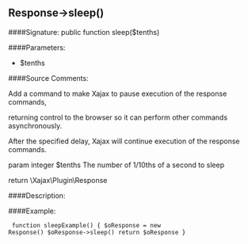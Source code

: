## Response->sleep()

####Signature: public function sleep($tenths)

####Parameters:

* $tenths




####Source Comments:

Add a command to make Xajax to pause execution of the response commands,

returning control to the browser so it can perform other commands asynchronously.



After the specified delay, Xajax will continue execution of the response commands.



param integer		$tenths				The number of 1/10ths of a second to sleep



return \Xajax\Plugin\Response



####Description:


####Example:
<code><pre>
function sleepExample()
{
    $oResponse = new Response()
    $oResponse->sleep()
    return $oResponse
}
</pre></code>
